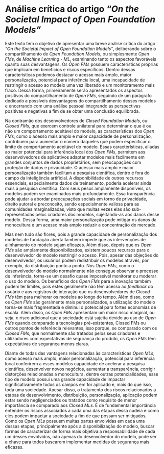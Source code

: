 # Análise crítica do artigo *“On the Societal Impact of Open Foundation Models”*

Este texto tem o objetivo de apresentar uma breve análise crítica do artigo *“On the Societal Impact of Open Foundation Models”*, deliberando sobre o compartilhamento de *Open Foundation Models*, ou simplesmente *Open FMs*, de *Machine Learning - ML*, examinando tanto os aspectos favoráveis quanto suas desvantagens. Os *Open FMs* possuem características próprias que implicam em benefícios e riscos específicos. Dentro dessas características podemos destacar o acesso mais amplo, maior personalização, potencial para inferência local, uma incapacidade de restringir o acesso ao modelo uma vez liberado e um monitoramento mais fraco. Dessa forma, primeiramente serão apresentados os aspectos positivos do compartilhamento de *Open FMs*, seguindo de um parágrafo dedicado a possíveis desvantagens do compartilhamento desses modelos e encerrando com uma análise pessoal integrando as perspectivas positivas e negativas a fim de se obter uma conclusão equilibrada. 
 
Na contramão dos desenvolvedores de *Closed Foundation Models*, ou *Closed FMs*, que exercem controle unilateral para determinar o que é ou não um comportamento aceitável do modelo, as características dos *Open FMs*, como o acesso mais amplo e maior capacidade de personalização, contribuem para aumentar o número daqueles que podem especificar o limite do comportamento aceitável do modelo. Essas características, aliadas ao maior potencial para inferência local dos *Open FMs*, permitem aos desenvolvedores de aplicativos adaptar modelos mais facilmente em grandes conjuntos de dados proprietários, sem preocupações com proteção de dados e privacidade.  O acesso mais amplo e maior personalização também facilitam a pesquisa científica, dentro e fora do campo da inteligência artificial. A disponibilidade de outros recursos essenciais, especialmente dados de treinamento, poderia acelerar ainda mais a pesquisa científica. Com seus pesos amplamente disponíveis, os modelos podem ser examinados mais profundamente. Essa transparência pode ajudar a abordar preocupações sociais em torno de privacidade, direito autoral e preconceito, sendo especialmente valiosa para as comunidades marginalizadas, visto que muitas vezes elas são sub-representadas pelos criadores dos modelos, sujeitando-as aos danos desse modelo. Dessa forma, uma maior personalização pode mitigar os danos da monocultura e um acesso mais amplo reduzir a concentração do mercado. 
 
Mas nem tudo são flores, pois a grande capacidade de personalização dos modelos de fundação aberta também impede que as intervenções de alinhamento do modelo sejam eficazes. Além disso, depois que os *Open FMs* são amplamente disponibilizados, existem poucos recursos para o desenvolvedor do modelo restringir o acesso. Pois, apesar das objeções do desenvolvedor, os usuários podem redistribuir os modelos através, por exemplo, da distribuição ponto a ponto. Nos *Open FMs*, como o desenvolvedor do modelo normalmente não consegue observar o processo de inferência, torna-se um desafio quase impossível monitorar ou moderar o uso do modelo. Os benefícios dos *Open FMs* para a inovação também podem ter limites, pois estes geralmente não têm acesso ao *feedback* do usuário e aos registros de interação que os desenvolvedores de *Closed FMs* têm para melhorar os modelos ao longo do tempo. Além disso, como os *Open FMs* são geralmente mais personalizados, a utilização do modelo torna-se mais fragmentada e diminui o potencial para fortes economias de escala. Além disso, os *Open FMs* apresentam um maior risco marginal, ou seja, o risco adicional que a sociedade está sujeita devido ao uso de *Open FMs* quando comparado a tecnologias pré-existentes, Closed FMs ou outros pontos de referência relevantes, isso porque, se comparado com os *Closed FMs*, que normalmente são tratados pelos seus criadores e utilizadores com expectativas de segurança do produto, os *Open FMs* têm expectativas de segurança menos claras. 

Diante de todas das vantagens relacionadas às características *Open MLs*, como acesso mais amplo, maior personalização, potencial para inferência local conferirem a esses modelos capacidade de acelerar a pesquisa científica, desenvolver novos negócios, aumentar a  transparência, corrigir distorções relacionadas a monocultura, dentre outras potencialidades, esse tipo de modelo possui uma grande capacidade de impactar significativamente todos os campos em for aplicado e, mais do que isso, toda uma sociedade. Apesar disso, o tratamento dos riscos relacionados a etapas de desenvolvimento, distribuição, personalização, aplicação podem estar sendo negligenciados ou tratados como requisito de menor importância se comparado aos *Closed MLs*. É de fundamental importância entender os riscos associados a cada uma das etapas dessa cadeia e como eles podem impactar a sociedade a fim de que possam ser mitigados. Como os *Open MLs* possuem muitas partes envolvidas em cada uma dessas etapas, principalmente após a disponibilização do modelo, buscar formas de caracterizar de forma mais objetiva a responsabilidade de cada um desses envolvidos, não apenas do desenvolvedor do modelo, pode ser a chave para todos buscarem implementar medidas de segurança mais eficazes.
